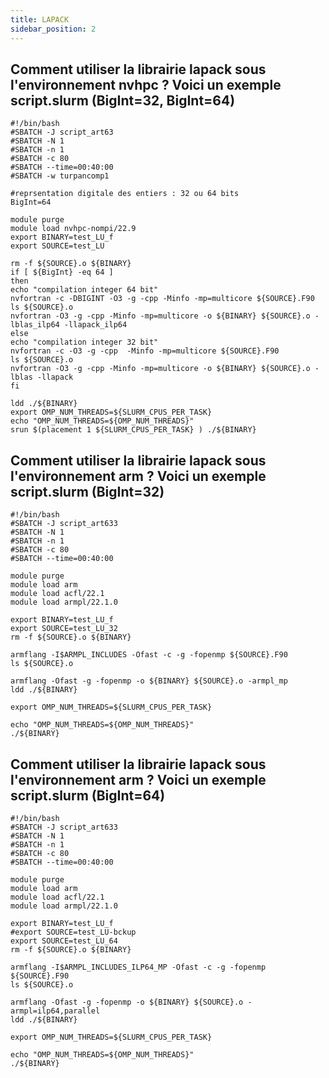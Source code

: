 ```yaml
---
title: LAPACK
sidebar_position: 2
---
```


## Comment utiliser la librairie lapack sous l'environnement nvhpc ? Voici un exemple script.slurm (BigInt=32, BigInt=64)

```
#!/bin/bash
#SBATCH -J script_art63
#SBATCH -N 1
#SBATCH -n 1
#SBATCH -c 80
#SBATCH --time=00:40:00
#SBATCH -w turpancomp1

#reprsentation digitale des entiers : 32 ou 64 bits
BigInt=64

module purge
module load nvhpc-nompi/22.9 
export BINARY=test_LU_f
export SOURCE=test_LU

rm -f ${SOURCE}.o ${BINARY}
if [ ${BigInt} -eq 64 ]
then
echo "compilation integer 64 bit"
nvfortran -c -DBIGINT -O3 -g -cpp -Minfo -mp=multicore ${SOURCE}.F90
ls ${SOURCE}.o
nvfortran -O3 -g -cpp -Minfo -mp=multicore -o ${BINARY} ${SOURCE}.o -lblas_ilp64 -llapack_ilp64
else
echo "compilation integer 32 bit"
nvfortran -c -O3 -g -cpp  -Minfo -mp=multicore ${SOURCE}.F90
ls ${SOURCE}.o
nvfortran -O3 -g -cpp -Minfo -mp=multicore -o ${BINARY} ${SOURCE}.o -lblas -llapack
fi

ldd ./${BINARY}
export OMP_NUM_THREADS=${SLURM_CPUS_PER_TASK}
echo "OMP_NUM_THREADS=${OMP_NUM_THREADS}"
srun $(placement 1 ${SLURM_CPUS_PER_TASK} ) ./${BINARY}
```

## Comment utiliser la librairie lapack sous l'environnement arm ? Voici un exemple script.slurm (BigInt=32)

```
#!/bin/bash
#SBATCH -J script_art633
#SBATCH -N 1
#SBATCH -n 1
#SBATCH -c 80
#SBATCH --time=00:40:00

module purge
module load arm
module load acfl/22.1
module load armpl/22.1.0

export BINARY=test_LU_f
export SOURCE=test_LU_32
rm -f ${SOURCE}.o ${BINARY}

armflang -I$ARMPL_INCLUDES -Ofast -c -g -fopenmp ${SOURCE}.F90
ls ${SOURCE}.o

armflang -Ofast -g -fopenmp -o ${BINARY} ${SOURCE}.o -armpl_mp
ldd ./${BINARY}

export OMP_NUM_THREADS=${SLURM_CPUS_PER_TASK}

echo "OMP_NUM_THREADS=${OMP_NUM_THREADS}"
./${BINARY}
```

## Comment utiliser la librairie lapack sous l'environnement arm ? Voici un exemple script.slurm (BigInt=64)

```
#!/bin/bash
#SBATCH -J script_art633
#SBATCH -N 1
#SBATCH -n 1
#SBATCH -c 80
#SBATCH --time=00:40:00

module purge
module load arm
module load acfl/22.1
module load armpl/22.1.0

export BINARY=test_LU_f
#export SOURCE=test_LU-bckup
export SOURCE=test_LU_64
rm -f ${SOURCE}.o ${BINARY}

armflang -I$ARMPL_INCLUDES_ILP64_MP -Ofast -c -g -fopenmp ${SOURCE}.F90
ls ${SOURCE}.o

armflang -Ofast -g -fopenmp -o ${BINARY} ${SOURCE}.o -armpl=ilp64,parallel
ldd ./${BINARY}

export OMP_NUM_THREADS=${SLURM_CPUS_PER_TASK}

echo "OMP_NUM_THREADS=${OMP_NUM_THREADS}"
./${BINARY}
```
